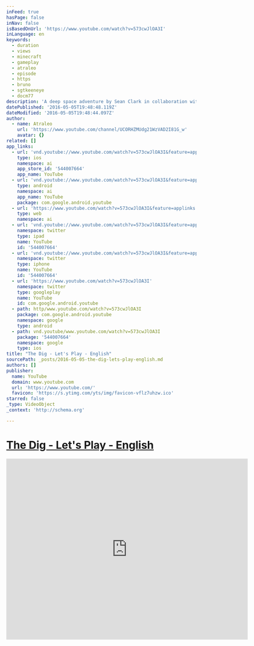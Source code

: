 ```yaml
---
inFeed: true
hasPage: false
inNav: false
isBasedOnUrl: 'https://www.youtube.com/watch?v=573cwJlOA3I'
inLanguage: en
keywords:
  - duration
  - views
  - minecraft
  - gameplay
  - atraleo
  - episode
  - https
  - bruno
  - sgtkeeneye
  - docm77
description: 'A deep space adventure by Sean Clark in collaboration with filmmaker Steven Spielberg.  A radio telescope in Borneo detects the approach of a large asteroid on a collision course with Earth; authorities dub it "Attila" after the ancient conqueror Attila the Hun. Scientists determine explosives planted on the surface of the asteroid may divert it into a stable orbit around Earth. A five-person expedition use the Space Shuttle Atlantis to rendezvous with the asteroid and plant the charges.'
datePublished: '2016-05-05T19:48:48.119Z'
dateModified: '2016-05-05T19:48:44.097Z'
author:
  - name: Atraleo
    url: 'https://www.youtube.com/channel/UCORHZMUdg21WzVAD2I81G_w'
    avatar: {}
related: []
app_links:
  - url: 'vnd.youtube://www.youtube.com/watch?v=573cwJlOA3I&feature=applinks'
    type: ios
    namespace: ai
    app_store_id: '544007664'
    app_name: YouTube
  - url: 'vnd.youtube://www.youtube.com/watch?v=573cwJlOA3I&feature=applinks'
    type: android
    namespace: ai
    app_name: YouTube
    package: com.google.android.youtube
  - url: 'https://www.youtube.com/watch?v=573cwJlOA3I&feature=applinks'
    type: web
    namespace: ai
  - url: 'vnd.youtube://www.youtube.com/watch?v=573cwJlOA3I&feature=applinks'
    namespace: twitter
    type: ipad
    name: YouTube
    id: '544007664'
  - url: 'vnd.youtube://www.youtube.com/watch?v=573cwJlOA3I&feature=applinks'
    namespace: twitter
    type: iphone
    name: YouTube
    id: '544007664'
  - url: 'https://www.youtube.com/watch?v=573cwJlOA3I'
    namespace: twitter
    type: googleplay
    name: YouTube
    id: com.google.android.youtube
  - path: http/www.youtube.com/watch?v=573cwJlOA3I
    package: com.google.android.youtube
    namespace: google
    type: android
  - path: vnd.youtube/www.youtube.com/watch?v=573cwJlOA3I
    package: '544007664'
    namespace: google
    type: ios
title: "The Dig - Let's Play - English"
sourcePath: _posts/2016-05-05-the-dig-lets-play-english.md
authors: []
publisher:
  name: YouTube
  domain: www.youtube.com
  url: 'https://www.youtube.com/'
  favicon: 'https://s.ytimg.com/yts/img/favicon-vflz7uhzw.ico'
starred: false
_type: VideoObject
_context: 'http://schema.org'

---
```

# [The Dig - Let's Play - English][0]

<iframe src="https://cdn.embedly.com/widgets/media.html?src=https%3A%2F%2Fwww.youtube.com%2Fembed%2F573cwJlOA3I%3Ffeature%3Doembed&amp;url=https%3A%2F%2Fwww.youtube.com%2Fwatch%3Fv%3D573cwJlOA3I&amp;image=https%3A%2F%2Fi.ytimg.com%2Fvi%2F573cwJlOA3I%2Fhqdefault.jpg&amp;key=b7d04c9b404c499eba89ee7072e1c4f7&amp;type=text%2Fhtml&amp;schema=youtube" width="640" height="480" scrolling="no" frameborder="0" allowfullscreen="" style=""></iframe>



[0]: https://www.youtube.com/watch?v=573cwJlOA3I&list=PLFk6NTKsdfR-hPRBgcm59RCBIlvw9ssOU